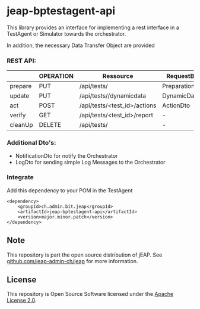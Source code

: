 # jeap-bptestagent-api

This library provides an interface for implementing a rest interface in a TestAgent or Simulator towards the orchestrator.

In addition, the necessary Data Transfer Object are provided

### REST API:

|               | OPERATION | Ressource                       | RequestBody    | Response             |
| ------------- | --------- | ------------------------------- | -------------- | -------------------- |
| prepare       | PUT       | /api/tests/<testId>             | PreparationDto | PreparationResultDto |
| update        | PUT       | /api/tests/<testId>/dynamicdata | DynamicDataDto | -                    |
| act           | POST      | /api/tests/<test_id>/actions    | ActionDto      | ActionResultDto      |
| verify        | GET       | /api/tests/<test_id>/report     | -              | ReportDto            |
| cleanUp       | DELETE    | /api/tests/<testId>             | -              | -                    |

### Additional Dto's:

* NotificationDto for notify the Orchestrator
* LogDto for sending simple Log Messages to the Orchestrator

### Integrate

Add this dependency to your POM in the TestAgent

```
<dependency>
    <groupId>ch.admin.bit.jeap</groupId>
    <artifactId>jeap-bptestagent-api</artifactId>
    <version>major.minor.patch</version>
</dependency>
```

## Note

This repository is part the open source distribution of jEAP. See [github.com/jeap-admin-ch/jeap](https://github.com/jeap-admin-ch/jeap)
for more information.

## License

This repository is Open Source Software licensed under the [Apache License 2.0](./LICENSE).
